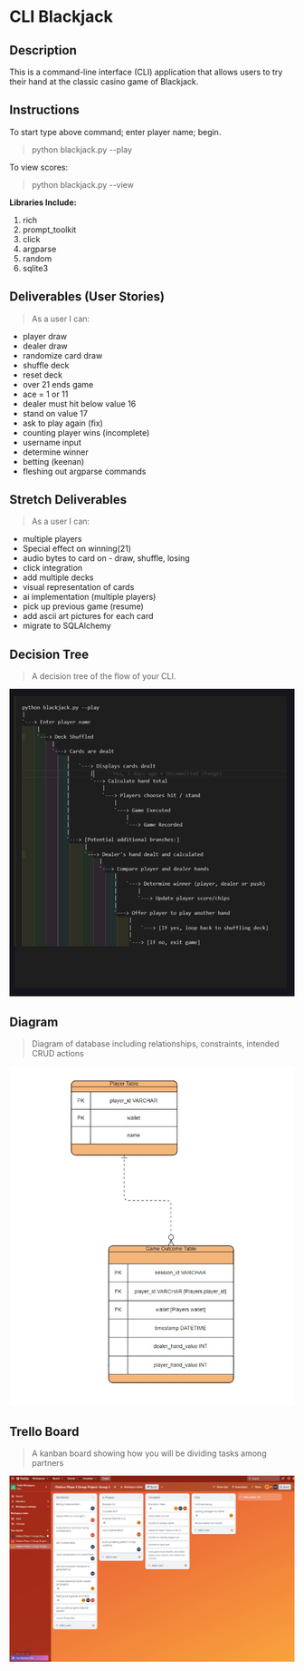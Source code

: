 # CLI Blackjack

## Description
This is a command-line interface (CLI) application that allows users to try their hand at the classic casino game of Blackjack.

## Instructions
To start type above command; enter player name; begin.
>python blackjack.py --play

To view scores:
>python blackjack.py --view

**Libraries Include:**
1. rich
2. prompt_toolkit
3. click
4. argparse
5. random
6. sqlite3


## Deliverables (User Stories)
> As a user I can:
* player draw
* dealer draw
* randomize card draw
* shuffle deck
* reset deck
* over 21 ends game
* ace = 1 or 11
* dealer must hit below value 16
* stand on value 17
* ask to play again (fix)
* counting player wins (incomplete)
* username input
* determine winner
* betting (keenan)
* fleshing out argparse commands

## Stretch Deliverables
> As a user I can:
* multiple players
* Special effect on winning(21)
* audio bytes to card on - draw, shuffle, losing
* click integration
* add multiple decks
* visual representation of cards
* ai implementation (multiple players)
* pick up previous game (resume)
* add ascii art pictures for each card
* migrate to SQLAlchemy

## Decision Tree
>A decision tree of the flow of your CLI.  

<img src="planning/decisiontree2.JPG" alt="decision-tree">

## Diagram
> Diagram of database including relationships, constraints, intended CRUD actions

<img src="planning/diagram5.JPG" alt="diagram">

## Trello Board
>A kanban board showing how you will be dividing tasks among partners

<img src="planning/trello2.JPG" alt="trello"/>